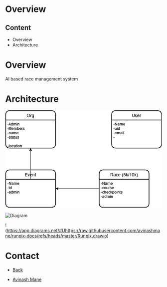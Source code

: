 # Overview

## Content

* Overview
* Architecture

# Overview

AI based race management system

# Architecture

![Diagram](cloud-image.png)

![Diagram](http://jgraph.github.io/drawio-github/diagram.png)

!(https://app.diagrams.net/#Uhttps://raw.githubusercontent.com/avinashmane/runpix-docs/refs/heads/master/Runpix.drawio)

# Contact

* [Back](runpix-docs/)

* [Avinash Mane](https://avinashmane.github.io/)
